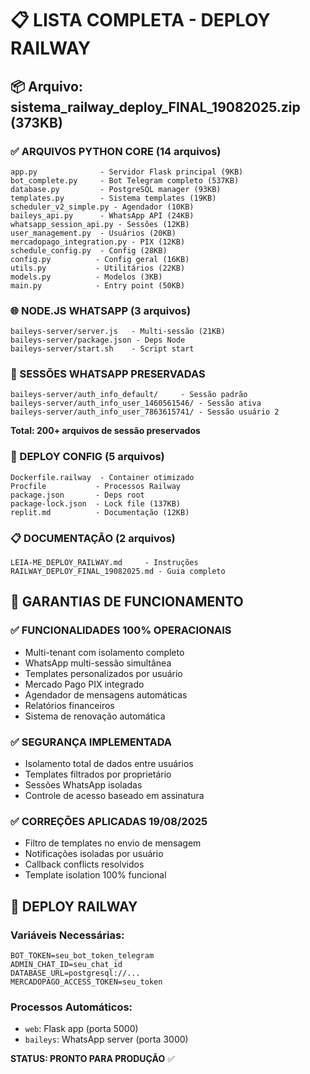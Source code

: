 # 📋 LISTA COMPLETA - DEPLOY RAILWAY

## 📦 Arquivo: sistema_railway_deploy_FINAL_19082025.zip (373KB)

### ✅ ARQUIVOS PYTHON CORE (14 arquivos)
```
app.py              - Servidor Flask principal (9KB)
bot_complete.py     - Bot Telegram completo (537KB) 
database.py         - PostgreSQL manager (93KB)
templates.py        - Sistema templates (19KB)
scheduler_v2_simple.py - Agendador (10KB)
baileys_api.py      - WhatsApp API (24KB)
whatsapp_session_api.py - Sessões (12KB)
user_management.py  - Usuários (20KB) 
mercadopago_integration.py - PIX (12KB)
schedule_config.py  - Config (28KB)
config.py          - Config geral (16KB)
utils.py           - Utilitários (22KB)
models.py          - Modelos (3KB)
main.py            - Entry point (50KB)
```

### 🌐 NODE.JS WHATSAPP (3 arquivos)
```
baileys-server/server.js   - Multi-sessão (21KB)
baileys-server/package.json - Deps Node
baileys-server/start.sh    - Script start
```

### 🔐 SESSÕES WHATSAPP PRESERVADAS
```
baileys-server/auth_info_default/     - Sessão padrão
baileys-server/auth_info_user_1460561546/ - Sessão ativa
baileys-server/auth_info_user_7863615741/ - Sessão usuário 2
```
**Total: 200+ arquivos de sessão preservados**

### 🚢 DEPLOY CONFIG (5 arquivos)
```
Dockerfile.railway  - Container otimizado
Procfile           - Processos Railway  
package.json       - Deps root
package-lock.json  - Lock file (137KB)
replit.md          - Documentação (12KB)
```

### 📋 DOCUMENTAÇÃO (2 arquivos)
```
LEIA-ME_DEPLOY_RAILWAY.md     - Instruções
RAILWAY_DEPLOY_FINAL_19082025.md - Guia completo
```

## 🎯 GARANTIAS DE FUNCIONAMENTO

### ✅ FUNCIONALIDADES 100% OPERACIONAIS
- Multi-tenant com isolamento completo
- WhatsApp multi-sessão simultânea  
- Templates personalizados por usuário
- Mercado Pago PIX integrado
- Agendador de mensagens automáticas
- Relatórios financeiros
- Sistema de renovação automática

### ✅ SEGURANÇA IMPLEMENTADA
- Isolamento total de dados entre usuários
- Templates filtrados por proprietário
- Sessões WhatsApp isoladas
- Controle de acesso baseado em assinatura

### ✅ CORREÇÕES APLICADAS 19/08/2025
- Filtro de templates no envio de mensagem
- Notificações isoladas por usuário
- Callback conflicts resolvidos
- Template isolation 100% funcional

## 🚀 DEPLOY RAILWAY

### Variáveis Necessárias:
```
BOT_TOKEN=seu_bot_token_telegram
ADMIN_CHAT_ID=seu_chat_id
DATABASE_URL=postgresql://...
MERCADOPAGO_ACCESS_TOKEN=seu_token
```

### Processos Automáticos:
- `web`: Flask app (porta 5000)
- `baileys`: WhatsApp server (porta 3000)

**STATUS: PRONTO PARA PRODUÇÃO** ✅